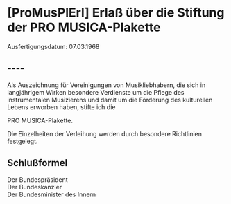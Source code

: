 # [ProMusPlErl] Erlaß über die Stiftung der PRO MUSICA-Plakette

Ausfertigungsdatum: 07.03.1968

 

## ----

Als Auszeichnung für Vereinigungen von Musikliebhabern, die sich in langjährigem Wirken besondere Verdienste um die Pflege des instrumentalen Musizierens und damit um die Förderung des kulturellen Lebens erworben haben, stifte ich die

  
PRO MUSICA-Plakette.

Die Einzelheiten der Verleihung werden durch besondere Richtlinien festgelegt.


## Schlußformel

Der Bundespräsident  
Der Bundeskanzler  
Der Bundesminister des Innern
